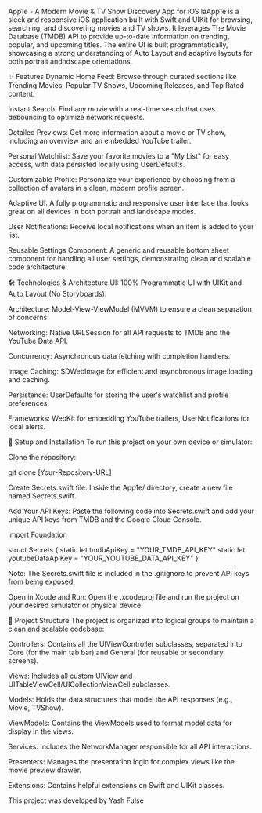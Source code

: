 App1e - A Modern Movie & TV Show Discovery App for iOS
laApp1e is a sleek and responsive iOS application built with Swift and UIKit for browsing, searching, and discovering movies and TV shows. It leverages The Movie Database (TMDB) API to provide up-to-date information on trending, popular, and upcoming titles. The entire UI is built programmatically, showcasing a strong understanding of Auto Layout and adaptive layouts for both portrait andndscape orientations.

✨ Features
Dynamic Home Feed: Browse through curated sections like Trending Movies, Popular TV Shows, Upcoming Releases, and Top Rated content.

Instant Search: Find any movie with a real-time search that uses debouncing to optimize network requests.

Detailed Previews: Get more information about a movie or TV show, including an overview and an embedded YouTube trailer.

Personal Watchlist: Save your favorite movies to a "My List" for easy access, with data persisted locally using UserDefaults.

Customizable Profile: Personalize your experience by choosing from a collection of avatars in a clean, modern profile screen.

Adaptive UI: A fully programmatic and responsive user interface that looks great on all devices in both portrait and landscape modes.

User Notifications: Receive local notifications when an item is added to your list.

Reusable Settings Component: A generic and reusable bottom sheet component for handling all user settings, demonstrating clean and scalable code architecture.

🛠️ Technologies & Architecture
UI: 100% Programmatic UI with UIKit and Auto Layout (No Storyboards).

Architecture: Model-View-ViewModel (MVVM) to ensure a clean separation of concerns.

Networking: Native URLSession for all API requests to TMDB and the YouTube Data API.

Concurrency: Asynchronous data fetching with completion handlers.

Image Caching: SDWebImage for efficient and asynchronous image loading and caching.

Persistence: UserDefaults for storing the user's watchlist and profile preferences.

Frameworks: WebKit for embedding YouTube trailers, UserNotifications for local alerts.

🚀 Setup and Installation
To run this project on your own device or simulator:

Clone the repository:

git clone [Your-Repository-URL]


Create Secrets.swift file:
Inside the App1e/ directory, create a new file named Secrets.swift.

Add Your API Keys:
Paste the following code into Secrets.swift and add your unique API keys from TMDB and the Google Cloud Console.

import Foundation

struct Secrets {
    static let tmdbApiKey = "YOUR_TMDB_API_KEY"
    static let youtubeDataApiKey = "YOUR_YOUTUBE_DATA_API_KEY"
}


Note: The Secrets.swift file is included in the .gitignore to prevent API keys from being exposed.

Open in Xcode and Run:
Open the .xcodeproj file and run the project on your desired simulator or physical device.

📂 Project Structure
The project is organized into logical groups to maintain a clean and scalable codebase:

Controllers: Contains all the UIViewController subclasses, separated into Core (for the main tab bar) and General (for reusable or secondary screens).

Views: Includes all custom UIView and UITableViewCell/UICollectionViewCell subclasses.

Models: Holds the data structures that model the API responses (e.g., Movie, TVShow).

ViewModels: Contains the ViewModels used to format model data for display in the views.

Services: Includes the NetworkManager responsible for all API interactions.

Presenters: Manages the presentation logic for complex views like the movie preview drawer.

Extensions: Contains helpful extensions on Swift and UIKit classes.

This project was developed by 
Yash Fulse
